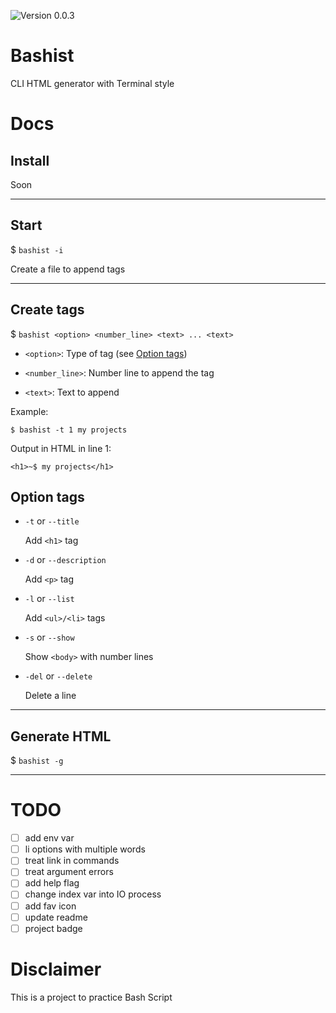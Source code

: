 <p>
  <img alt="Version 0.0.3" src="https://img.shields.io/badge/version-0.0.3-148ecb">
</p>

# Bashist

CLI HTML generator with Terminal style

# Docs

## Install

Soon

---

## Start

$ `bashist -i`

Create a file to append tags

---

## Create tags

$ `bashist <option> <number_line> <text> ... <text>`

- `<option>`: Type of tag (see [Option tags]())

- `<number_line>`: Number line to append the tag

- `<text>`: Text to append

Example:

  `$ bashist -t 1 my projects`

  Output in HTML in line 1:

  `<h1>~$ my projects</h1>`

## Option tags

- `-t` or `--title`

  Add `<h1>` tag

- `-d` or `--description`

  Add `<p>` tag

- `-l` or `--list`

  Add `<ul>/<li>` tags

- `-s` or `--show`

  Show `<body>` with number lines

- `-del` or `--delete`

  Delete a line

---

## Generate HTML

$ `bashist -g`

---

# TODO

* [ ] add env var
* [ ] li options with multiple words
* [ ] treat link in commands
* [ ] treat argument errors
* [ ] add help flag
* [ ] change index var into IO process
* [ ] add fav icon
* [ ] update readme
* [ ] project badge

# Disclaimer

This is a project to practice Bash Script